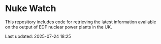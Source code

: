 # Nuke Watch

This repository includes code for retrieving the latest information available on the output of EDF nuclear power plants in the UK.

Last updated: 2025-07-24 18:25